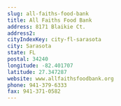 ```yaml
---
slug: all-faiths-food-bank
title: All Faiths Food Bank
address: 8171 Blaikie Ct.
address2: 
cityIndexKey: city-fl-sarasota
city: Sarasota
state: FL
postal: 34240
longitude: -82.401707
latitude: 27.347287
website: www.allfaithsfoodbank.org
phone: 941-379-6333
fax: 941-371-0582
---
```

